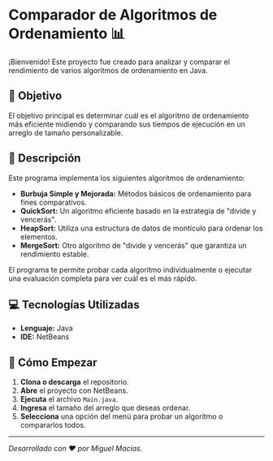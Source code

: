 # Comparador de Algoritmos de Ordenamiento 📊

¡Bienvenido! Este proyecto fue creado para analizar y comparar el rendimiento de varios algoritmos de ordenamiento en Java.

## 🎯 Objetivo

El objetivo principal es determinar cuál es el algoritmo de ordenamiento más eficiente midiendo y comparando sus tiempos de ejecución en un arreglo de tamaño personalizable.

## 📝 Descripción

Este programa implementa los siguientes algoritmos de ordenamiento:

-   **Burbuja Simple y Mejorada:** Métodos básicos de ordenamiento para fines comparativos.
-   **QuickSort:** Un algoritmo eficiente basado en la estrategia de "divide y vencerás".
-   **HeapSort:** Utiliza una estructura de datos de montículo para ordenar los elementos.
-   **MergeSort:** Otro algoritmo de "divide y vencerás" que garantiza un rendimiento estable.

El programa te permite probar cada algoritmo individualmente o ejecutar una evaluación completa para ver cuál es el más rápido.

## 💻 Tecnologías Utilizadas

-   **Lenguaje:** Java
-   **IDE:** NetBeans

## 🚀 Cómo Empezar

1.  **Clona o descarga** el repositorio.
2.  **Abre** el proyecto con NetBeans.
3.  **Ejecuta** el archivo `Main.java`.
4.  **Ingresa** el tamaño del arreglo que deseas ordenar.
5.  **Selecciona** una opción del menú para probar un algoritmo o compararlos todos.

---
*Desarrollado con ❤️ por Miguel Macias.*
